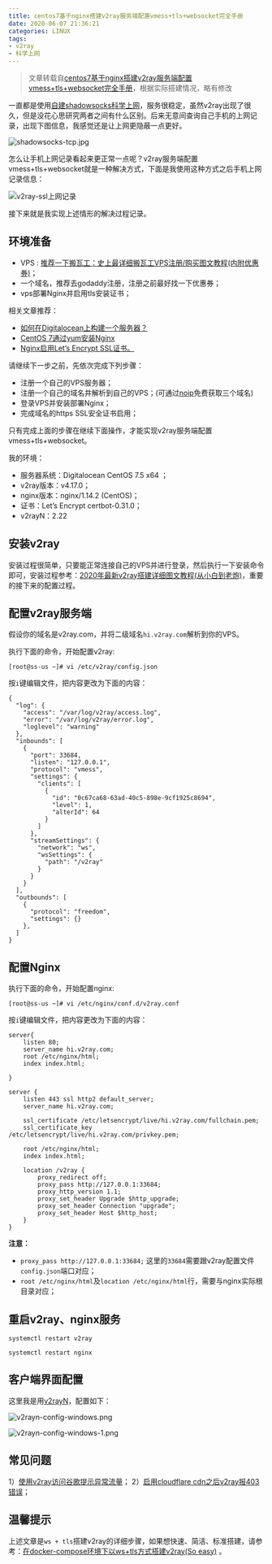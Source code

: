 ```yaml
---
title: centos7基于nginx搭建v2ray服务端配置vmess+tls+websocket完全手册
date: 2020-06-07 21:36:21
categories: LINUX
tags:
- v2ray
- 科学上网
---
```


> 文章转载自[centos7基于nginx搭建v2ray服务端配置vmess+tls+websocket完全手册](https://www.4spaces.org/v2ray-nginx-tls-websocket/)，根据实际搭建情况，略有修改

一直都是使用[自建shadowsocks科学上网](https://www.4spaces.org/0-1-shadowsocks-start/)，服务很稳定，虽然v2ray出现了很久，但是没花心思研究两者之间有什么区别。后来无意间查询自己手机的上网记录，出现下图信息，我感觉还是让上网更隐蔽一点更好。

<!-- more -->

![shadowsocks-tcp.jpg](centos7基于nginx搭建v2ray服务端配置vmess-tls-websocket完全手册/shadowsocks-tcp.jpg)

怎么让手机上网记录看起来更正常一点呢？v2ray服务端配置vmess+tls+websocket就是一种解决方式，下面是我使用这种方式之后手机上网记录信息：

![v2ray-ssl上网记录](centos7基于nginx搭建v2ray服务端配置vmess-tls-websocket完全手册/v2ray-ssl.jpg)

接下来就是我实现上述情形的解决过程记录。

## 环境准备

- VPS : [推荐一下搬瓦工：史上最详细搬瓦工VPS注册/购买图文教程(内附优惠券)](https://www.4spaces.org/best-details-to-buy-banwagonhost/)；
- 一个域名，推荐去godaddy注册，注册之前最好找一下优惠券；
- vps部署Nginx并启用tls安装证书；

相关文章推荐：

- [如何在Digitalocean上构建一个服务器？](https://www.4spaces.org/create-a-dg-account-and-connect-droplets/)
- [CentOS 7通过yum安装Nginx](https://www.4spaces.org/centos-yum-install-nginx/)
- [Nginx启用Let’s Encrypt SSL证书。](https://www.4spaces.org/nginx-lets-encrypt-ssl/)

请继续下一步之前，先依次完成下列步骤：

- 注册一个自己的VPS服务器；
- 注册一个自己的域名并解析到自己的VPS；(可通过[noip](https://www.noip.com/)免费获取三个域名)
- 登录VPS并安装部署Nginx；
- 完成域名的https SSL安全证书启用；

只有完成上面的步骤在继续下面操作，才能实现v2ray服务端配置vmess+tls+websocket。

我的环境：

- 服务器系统：Digitalocean CentOS 7.5 x64 ；
- v2ray版本：v4.17.0；
- nginx版本：nginx/1.14.2 (CentOS)；
- 证书：Let’s Encrypt certbot-0.31.0；
- v2rayN：2.22

## 安装v2ray

安装过程很简单，只要能正常连接自己的VPS并进行登录，然后执行一下安装命令即可，安装过程参考：[2020年最新v2ray搭建详细图文教程(从小白到老炮)](https://www.4spaces.org/build-v2ray-from-0-to-1/)，重要的接下来的配置过程。

## 配置v2ray服务端

假设你的域名是v2ray.com，并将二级域名`hi.v2ray.com`解析到你的VPS。

执行下面的命令，开始配置v2ray:

```
[root@ss-us ~]# vi /etc/v2ray/config.json 
```

按`i`键编辑文件，把内容更改为下面的内容：

```
{
  "log": {
    "access": "/var/log/v2ray/access.log",
    "error": "/var/log/v2ray/error.log",
    "loglevel": "warning"
  },
  "inbounds": [
    {
      "port": 33684,
      "listen": "127.0.0.1",
      "protocol": "vmess",
      "settings": {
        "clients": [
          {
            "id": "0c67ca68-63ad-40c5-898e-9cf1925c8694",
            "level": 1,
            "alterId": 64
          }
        ]
      },
      "streamSettings": {
        "network": "ws",
        "wsSettings": {
          "path": "/v2ray"
        }
      }
    }
  ],
  "outbounds": [
    {
      "protocol": "freedom",
      "settings": {}
    },
  ]
}
```

## 配置Nginx

执行下面的命令，开始配置nginx:

```
[root@ss-us ~]# vi /etc/nginx/conf.d/v2ray.conf 
```

按`i`键编辑文件，把内容更改为下面的内容：

```
server{
    listen 80;
    server_name hi.v2ray.com;
    root /etc/nginx/html;
    index index.html;

}

server {
    listen 443 ssl http2 default_server;
    server_name hi.v2ray.com;

    ssl_certificate /etc/letsencrypt/live/hi.v2ray.com/fullchain.pem;
    ssl_certificate_key /etc/letsencrypt/live/hi.v2ray.com/privkey.pem;

    root /etc/nginx/html;
    index index.html;

    location /v2ray {
        proxy_redirect off;
        proxy_pass http://127.0.0.1:33684;
        proxy_http_version 1.1;
        proxy_set_header Upgrade $http_upgrade;
        proxy_set_header Connection "upgrade";
        proxy_set_header Host $http_host;
    }
}
```

**注意：**

- `proxy_pass http://127.0.0.1:33684;` 这里的`33684`需要跟v2ray配置文件`config.json`端口对应；
- `root /etc/nginx/html`及`location /etc/nginx/html`行，需要与nginx实际根目录对应；

## 重启v2ray、nginx服务

```
systemctl restart v2ray

systemctl restart nginx
```

## 客户端界面配置

这里我是用[v2rayN](https://github.com/2dust/v2rayN/releases)，配置如下：

![v2rayn-config-windows.png](centos7基于nginx搭建v2ray服务端配置vmess-tls-websocket完全手册/v2rayn-config-windows.png)

![v2rayn-config-windows-1.png](centos7基于nginx搭建v2ray服务端配置vmess-tls-websocket完全手册/v2rayn-config-windows-1.png)

## 常见问题

1）[使用v2ray访问谷歌提示异常流量](https://www.4spaces.org/v2ray-google-check/)；
2）[启用cloudflare cdn之后v2ray报403错误](https://www.4spaces.org/v2ray-cloudflare-cdn-403/)；

## 温馨提示

上述文章是`ws + tls`搭建v2ray的详细步骤，如果想快速、简洁、标准搭建，请参考：[在docker-compose环境下以ws+tls方式搭建v2ray(So easy)](https://www.4spaces.org/docker-compose-install-v2ray-ws-tls/) 。